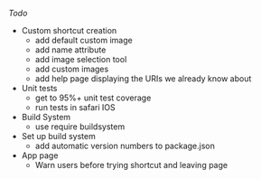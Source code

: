 *Todo*
* Custom shortcut creation
  * add default custom image
  * add name attribute
  * add image selection tool
  * add custom images
  * add help page displaying the URIs we already know about
* Unit tests
  * get to 95%+ unit test coverage
  * run tests in safari IOS
* Build System
  * use require buildsystem
* Set up build system
  * add automatic version numbers to package.json
* App page
  * Warn users before trying shortcut and leaving page
